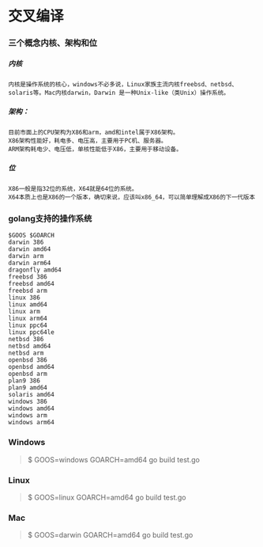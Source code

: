 # 交叉编译


### 三个概念内核、架构和位

##### 内核
```
内核是操作系统的核心，windows不必多说，Linux家族主流内核freebsd、netbsd、solaris等。Mac内核darwin，Darwin 是一种Unix-like（类Unix）操作系统。
```

##### 架构：
```
目前市面上的CPU架构为X86和arm，amd和intel属于X86架构。
X86架构性能好，耗电多、电压高，主要用于PC机、服务器。
ARM架构耗电少、电压低，单核性能低于X86，主要用于移动设备。
```


##### 位
```
X86一般是指32位的系统，X64就是64位的系统。
X64本质上也是X86的一个版本，确切来说，应该叫x86_64，可以简单理解成X86的下一代版本
```


### golang支持的操作系统
```
$GOOS $GOARCH
darwin 386
darwin amd64
darwin arm
darwin arm64
dragonfly amd64
freebsd	386
freebsd	amd64
freebsd	arm
linux 386
linux amd64
linux arm
linux arm64
linux ppc64
linux ppc64le
netbsd 386
netbsd amd64
netbsd arm
openbsd	386
openbsd	amd64
openbsd	arm
plan9 386
plan9 amd64
solaris amd64
windows	386
windows	amd64
windows	arm
windows	arm64
```

### Windows

> $ GOOS=windows GOARCH=amd64 go build test.go

### Linux
> $ GOOS=linux GOARCH=amd64 go build test.go

### Mac
> $ GOOS=darwin GOARCH=amd64 go build test.go